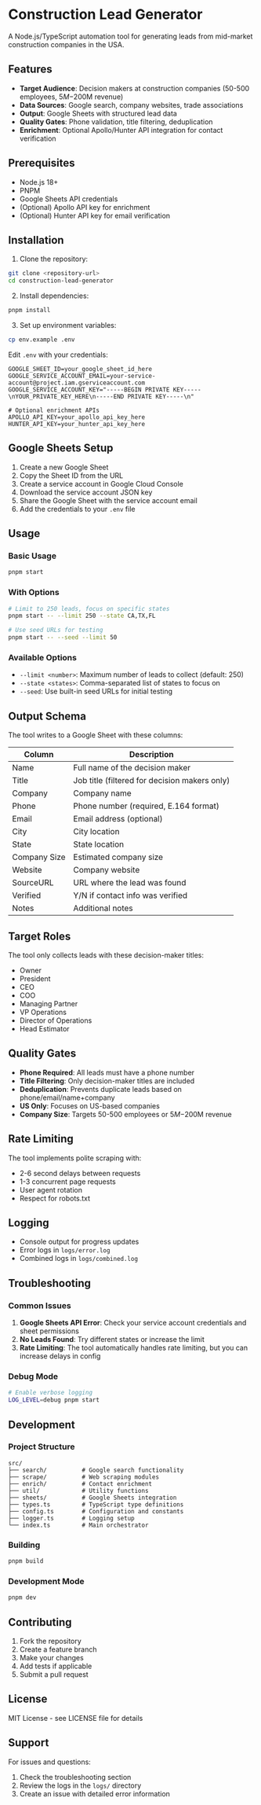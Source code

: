 # Construction Lead Generator

A Node.js/TypeScript automation tool for generating leads from mid-market construction companies in the USA.

## Features

- **Target Audience**: Decision makers at construction companies (50-500 employees, $5M-$200M revenue)
- **Data Sources**: Google search, company websites, trade associations
- **Output**: Google Sheets with structured lead data
- **Quality Gates**: Phone validation, title filtering, deduplication
- **Enrichment**: Optional Apollo/Hunter API integration for contact verification

## Prerequisites

- Node.js 18+
- PNPM
- Google Sheets API credentials
- (Optional) Apollo API key for enrichment
- (Optional) Hunter API key for email verification

## Installation

1. Clone the repository:
```bash
git clone <repository-url>
cd construction-lead-generator
```

2. Install dependencies:
```bash
pnpm install
```

3. Set up environment variables:
```bash
cp env.example .env
```

Edit `.env` with your credentials:
```env
GOOGLE_SHEET_ID=your_google_sheet_id_here
GOOGLE_SERVICE_ACCOUNT_EMAIL=your-service-account@project.iam.gserviceaccount.com
GOOGLE_SERVICE_ACCOUNT_KEY="-----BEGIN PRIVATE KEY-----\nYOUR_PRIVATE_KEY_HERE\n-----END PRIVATE KEY-----\n"

# Optional enrichment APIs
APOLLO_API_KEY=your_apollo_api_key_here
HUNTER_API_KEY=your_hunter_api_key_here
```

## Google Sheets Setup

1. Create a new Google Sheet
2. Copy the Sheet ID from the URL
3. Create a service account in Google Cloud Console
4. Download the service account JSON key
5. Share the Google Sheet with the service account email
6. Add the credentials to your `.env` file

## Usage

### Basic Usage
```bash
pnpm start
```

### With Options
```bash
# Limit to 250 leads, focus on specific states
pnpm start -- --limit 250 --state CA,TX,FL

# Use seed URLs for testing
pnpm start -- --seed --limit 50
```

### Available Options
- `--limit <number>`: Maximum number of leads to collect (default: 250)
- `--state <states>`: Comma-separated list of states to focus on
- `--seed`: Use built-in seed URLs for initial testing

## Output Schema

The tool writes to a Google Sheet with these columns:

| Column | Description |
|--------|-------------|
| Name | Full name of the decision maker |
| Title | Job title (filtered for decision makers only) |
| Company | Company name |
| Phone | Phone number (required, E.164 format) |
| Email | Email address (optional) |
| City | City location |
| State | State location |
| Company Size | Estimated company size |
| Website | Company website |
| SourceURL | URL where the lead was found |
| Verified | Y/N if contact info was verified |
| Notes | Additional notes |

## Target Roles

The tool only collects leads with these decision-maker titles:
- Owner
- President
- CEO
- COO
- Managing Partner
- VP Operations
- Director of Operations
- Head Estimator

## Quality Gates

- **Phone Required**: All leads must have a phone number
- **Title Filtering**: Only decision-maker titles are included
- **Deduplication**: Prevents duplicate leads based on phone/email/name+company
- **US Only**: Focuses on US-based companies
- **Company Size**: Targets 50-500 employees or $5M-$200M revenue

## Rate Limiting

The tool implements polite scraping with:
- 2-6 second delays between requests
- 1-3 concurrent page requests
- User agent rotation
- Respect for robots.txt

## Logging

- Console output for progress updates
- Error logs in `logs/error.log`
- Combined logs in `logs/combined.log`

## Troubleshooting

### Common Issues

1. **Google Sheets API Error**: Check your service account credentials and sheet permissions
2. **No Leads Found**: Try different states or increase the limit
3. **Rate Limiting**: The tool automatically handles rate limiting, but you can increase delays in config

### Debug Mode
```bash
# Enable verbose logging
LOG_LEVEL=debug pnpm start
```

## Development

### Project Structure
```
src/
├── search/          # Google search functionality
├── scrape/          # Web scraping modules
├── enrich/          # Contact enrichment
├── util/            # Utility functions
├── sheets/          # Google Sheets integration
├── types.ts         # TypeScript type definitions
├── config.ts        # Configuration and constants
├── logger.ts        # Logging setup
└── index.ts         # Main orchestrator
```

### Building
```bash
pnpm build
```

### Development Mode
```bash
pnpm dev
```

## Contributing

1. Fork the repository
2. Create a feature branch
3. Make your changes
4. Add tests if applicable
5. Submit a pull request

## License

MIT License - see LICENSE file for details

## Support

For issues and questions:
1. Check the troubleshooting section
2. Review the logs in the `logs/` directory
3. Create an issue with detailed error information
